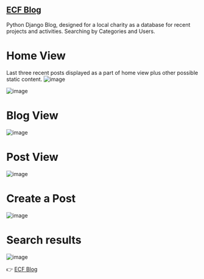 ## [ECF Blog](https://ecfblog.herokuapp.com/)

Python Django Blog, designed for a local charity as a database for recent projects and activities. Searching by Categories and Users.
<br>

# Home View
Last three recent posts displayed as a part of home view plus other possible static content.
![image](https://drive.google.com/uc?export=view&id=18m6TqKGyBKFwwsPoDGF109vsyf4HQM4C)

![image](https://drive.google.com/uc?export=view&id=1cjrs_7a6Kuy7GrPCCOYhswk7SJzOGQKo)

# Blog View
![image](https://drive.google.com/uc?export=view&id=1C6C7810WT-5bv8HsIqtw6Uv69YzzMFvy)

# Post View
![image](https://drive.google.com/uc?export=view&id=1khSrKHJr2mYdBzIL8ME7TIzBIrr9zFLx)

# Create a Post
![image](https://drive.google.com/uc?export=view&id=1IFFZ1QGGzkndnGYxuiOjCTIUMc6SfxHc)

# Search results
![image](https://drive.google.com/uc?export=view&id=16K0et2eWwSy9DvmO53nrzz03oNw-roNt)


:point_right: [ECF Blog](https://ecfblog.herokuapp.com/)
